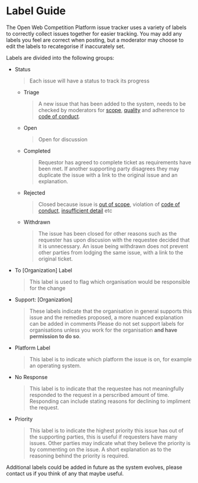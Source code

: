 # Label Guide

The Open Web Competition Platform issue tracker uses a variety of labels to correctly collect issues together for easier tracking. You may add any labels you feel are correct when posting, but a moderator may choose to edit the labels to recategorise if inaccurately set. 

Labels are divided into the following groups:

- Status
  > Each issue will have a status to track its progress
  - Triage
    > A new issue that has been added to the system, needs to be checked by moderators for [scope](scope.md), [quality](contribution-guide.md) and adherence to [code of conduct](code-of-conduct.md).
  - Open
    > Open for discussion
  - Completed
    > Requestor has agreed to complete ticket as requirements have been met. If another supporting party disagrees they may duplicate the issue with a link to the original issue and an explanation.
  - Rejected
    > Closed because issue is [out of scope](scope.md), violation of [code of conduct](code-of-conduct.md), [insufficient detail](contribution-guide.md) etc
  - Withdrawn
    > The issue has been closed for other reasons such as the requester has upon discusion with the requestee decided that it is unnecessary. An issue being withdrawn does not prevent other parties from lodging the same issue, with a link to the original ticket.
- To \[Organization\] Label
  > This label is used to flag which organisation would be responsible for the change
- Support: \[Organization\]
  > These labels indicate that the organisation in general supports this issue and the remedies proposed, a more nuanced explanation can be added in comments 
  > Please do not set support labels for organisations unless you work for the organisation **and have permission to do so**.
- Platform Label
  > This label is to indicate which platform the issue is on, for example an operating system.
- No Response
  > This label is to indicate that the requestee has not meaningfully responded to the request in a perscribed amount of time. Responding can include stating reasons for declining to impliment the request.
- Priority
  > This label is to indicate the highest priority this issue has out of the supporting parties, this is useful if requesters have many issues. Other parties may indicate what they believe the priority is by commenting on the issue. A short explanation as to the reasoning behind the priority is required.


Additional labels could be added in future as the system evolves, please contact us if you think of any that maybe useful.
